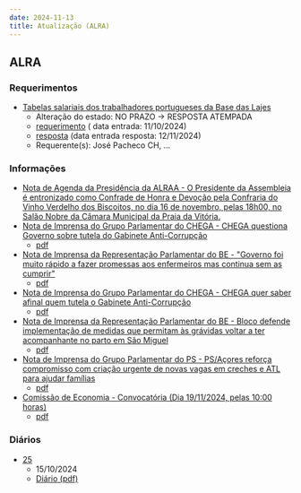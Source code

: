 ```yaml
---
date: 2024-11-13
title: Atualização (ALRA)
---
```

## ALRA

### Requerimentos

* [Tabelas salariais dos trabalhadores portugueses da Base das Lajes](http://base.alra.pt:82/4DACTION/w_pesquisa_registo/4/8552)
  * Alteração do estado: NO PRAZO → RESPOSTA ATEMPADA
  * [requerimento](http://base.alra.pt:82/Doc_Req/XIIIreque179.pdf) ( data entrada: 11/10/2024)
  * [resposta](http://base.alra.pt:82/Doc_Req/XIIIrequeresp179.pdf) (data entrada resposta: 12/11/2024)
  * Requerente(s): José Pacheco CH, ...

### Informações

* [Nota de Agenda da Presidência da ALRAA - O Presidente da Assembleia é entronizado como Confrade de Honra e Devoção pela Confraria do Vinho Verdelho dos Biscoitos, no dia 16 de novembro, pelas 18h00, no Salão Nobre da Câmara Municipal da Praia da Vitória.](http://base.alra.pt:82/4DACTION/w_pesquisa_registo/8/20608)
* [Nota de Imprensa do Grupo Parlamentar do CHEGA - CHEGA questiona Governo sobre tutela do Gabinete Anti-Corrupção](http://base.alra.pt:82/4DACTION/w_pesquisa_registo/8/20609)
  * [pdf](http://base.alra.pt:82/Doc_Noticias/NI20609.pdf)
* [Nota de Imprensa da Representação Parlamentar do BE - "Governo foi muito rápido a fazer promessas aos enfermeiros mas continua sem as cumprir"](http://base.alra.pt:82/4DACTION/w_pesquisa_registo/8/20603)
  * [pdf](http://base.alra.pt:82/Doc_Noticias/NI20603.pdf)
* [Nota de Imprensa do Grupo Parlamentar do CHEGA - CHEGA quer saber afinal quem tutela o Gabinete Anti-Corrupção](http://base.alra.pt:82/4DACTION/w_pesquisa_registo/8/20604)
  * [pdf](http://base.alra.pt:82/Doc_Noticias/NI20604.pdf)
* [Nota de Imprensa da Representação Parlamentar do BE - Bloco defende implementação de medidas que permitam às grávidas voltar a ter acompanhante no parto em São Miguel](http://base.alra.pt:82/4DACTION/w_pesquisa_registo/8/20605)
  * [pdf](http://base.alra.pt:82/Doc_Noticias/NI20605.pdf)
* [Nota de Imprensa do Grupo Parlamentar do PS - PS/Açores reforça compromisso com criação urgente de novas vagas em creches e ATL para ajudar famílias](http://base.alra.pt:82/4DACTION/w_pesquisa_registo/8/20606)
  * [pdf](http://base.alra.pt:82/Doc_Noticias/NI20606.pdf)
* [Comissão de Economia - Convocatória (Dia 19/11/2024, pelas 10:00 horas)](http://base.alra.pt:82/4DACTION/w_pesquisa_registo/8/20607)
  * [pdf](http://base.alra.pt:82/Doc_Noticias/NI20607.pdf)

### Diários

* [25](http://base.alra.pt:82/4DACTION/w_pesquisa_registo/10/2805)
  * 15/10/2024
  * [Diário (pdf)](http://base.alra.pt:82/Diario/XIII25.pdf)
